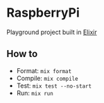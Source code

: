 # RaspberryPi

Playground project built in [Elixir](https://elixir-lang.org/)

## How to

* Format: `mix format`
* Compile: `mix compile`
* Test: `mix test --no-start`
* Run: `mix run`
